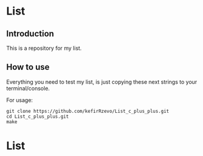 # List

## Introduction

This is a repository for my list. 

## How to use

Everything you need to test my list, is just copying these next strings to your terminal/console.

For usage:

```
git clone https://github.com/kefirRzevo/List_c_plus_plus.git
cd List_c_plus_plus.git
make
```
# List
